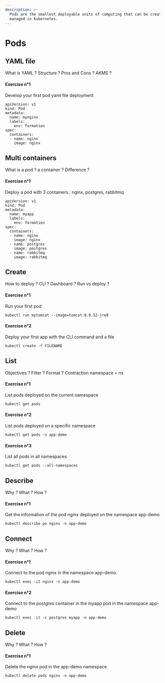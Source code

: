 ```yaml
---
description: >-
  Pods are the smallest deployable units of computing that can be created and
  managed in Kubernetes.
---
```


# Pods

## YAML file

What is YAML ? Structure ? Pros and Cons ? AKMS ?

#### Exercise n°1

Develop your first pod yaml file deployment

```text
apiVersion: v1
kind: Pod
metadata:
  name: mynginx
  labels:
    env: formation
spec:
  containers:
  - name: nginx
    image: nginx
```

## Multi containers

What is a pod ? a container ? Difference ?

#### Exercise n°1

Deploy a pod with 3 containers : nginx, postgres, rabbitmq

```text
apiVersion: v1
kind: Pod
metadata:
  name: myapp
  labels:
    env: formation
spec:
  containers:
  - name: nginx
    image: nginx
  - name: postgres
    image: postgres
  - name: rabbitmq
    image: rabbitmq
```

## Create

How to deploy ? CLI ? Dashboard ? Run vs deploy ?

#### Exercise n°1

Run your first pod

```text
kubectl run mytomcat --image=tomcat:8.0.52-jre8
```

#### Exercise n°2

Deploy your first app with the CLI command and a file

```text
kubectl create -f FILENAME
```

## List

Objectives ? Filter ? Format ? Contraction namespace = ns

#### Exercise n°1

List pods deployed on the current namespace

```text
kubectl get pods
```

#### Exercise n°2

List pods deployed on a specific namespace

```text
kubectl get pods -n app-demo
```

#### Exercise n°3

List all pods in all namespaces

```text
kubectl get pods --all-namespaces
```

## Describe

Why ? What ? How ?

#### Exercise n°1

Get the information of the pod nginx deployed on the namespace app-demo

```text
kubectl describe po nginx -n app-demo
```

## Connect

Why ? What ? How ?

#### Exercise n°1

Connect to the pod nginx in the namespace app-demo.

```text
kubectl exec -it nginx -n app-demo
```

#### Exercise n°2

Connect to the postgres container in the myapp pod in the namespace app-demo

```text
kubectl exec -it -c postgres myapp -n app-demo
```

## Delete

Why ? What ? How ?

#### Exercise n°1

Delete the nginx pod in the app-demo namespace.

```text
kubectl delete pods nginx -n app-demo
```



